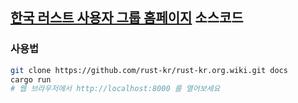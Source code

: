 [한국 러스트 사용자 그룹 홈페이지][rust-kr] 소스코드
--------

### 사용법
```bash
git clone https://github.com/rust-kr/rust-kr.org.wiki.git docs
cargo run
# 웹 브라우저에서 http://localhost:8000 를 열어보세요
```

[rust-kr]: http://rust-kr.org
